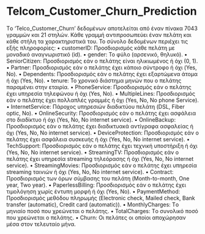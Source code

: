 # Telcom_Customer_Churn_Prediction
Tο ‘Telco_Customer_Churn’ δεδομένων αποτελείται από έναν πίνακα 7043 γραμμών και 21 στηλών. Κάθε γραμμή αντιπροσωπεύει έναν πελάτη και κάθε στήλη τα χαρακτηριστικά του. Το σύνολο δεδομένων περιέχει τις εξής πληροφορίες:
•	customerID: Προσδιορισμός κάθε πελάτη με μοναδικό αναγνωριστικό (id).
•	gender: Το φύλο (αρσενικό, θηλυκό).
•	SeniorCitizen: Προσδιορισμός εάν ο πελάτης είναι ηλικιωμένος ή όχι (0, 1).
•	Partner: Προσδιορισμός εάν ο πελάτης έχει κάποιο σύντροφο ή όχι (Yes, No).
•	Dependents: Προσδιορισμός εάν ο πελάτης έχει εξαρτώμενα άτομα ή όχι (Yes, No).
•	tenure: Το χρονικό διάστημα μηνών που ο πελάτης παραμένει στην εταιρία.
•	PhoneService: Προσδιορισμός εάν ο πελάτης έχει υπηρεσία τηλεφώνου ή όχι (Yes, No).
•	MultipleLines: Προσδιορισμός εάν ο πελάτης έχει πολλαπλές γραμμές ή όχι (Yes, No, Νο phone Service).
•	InternetService: Πάροχος υπηρεσιών διαδικτύου πελάτη (DSL, Fiber optic, No).
•	OnlineSecurity: Προσδιορισμός εάν ο πελάτης έχει ασφάλεια στο διαδίκτυο ή όχι (Yes, No, No internet service).
•	OnlineBackup: Προσδιορισμός εάν ο πελάτης έχει διαδικτυακά αντίγραφα ασφαλείας ή όχι (Yes, No, No internet service).
•	DeviceProtection: Προσδιορισμός εάν ο πελάτης έχει ασφάλεια συσκευής ή όχι (Yes, No, No internet service).
•	TechSupport: Προσδιορισμός εάν ο πελάτης έχει τεχνική υποστήριξη ή όχι (Yes, No, No internet service).
•	StreamingTV: Προσδιορισμός εάν ο πελάτης έχει υπηρεσία streaming τηλεόρασης ή όχι (Yes, No, No internet service).
•	StreamingMovies: Προσδιορισμός εάν ο πελάτης έχει υπηρεσία streaming ταινιών ή όχι (Yes, No, No internet service).
•	Contract: Προσδιορισμός των όρων σύμβασης του πελάτη (Month-to-month, One year, Two year).
•	PaperlessBilling: Προσδιορισμός εάν ο πελάτης έχει τιμολόγηση χωρίς έντυπη μορφή ή όχι (Yes, No).
•	PaymentMethod: Προσδιορισμός μεθόδου πληρωμής (Electronic check, Mailed check, Bank transfer (automatic), Credit card (automatic)).
•	MonthlyCharges: Tο μηνιαίο ποσό που χρεώνεται ο πελάτης.
•	TotalCharges: Tο συνολικό ποσό που χρεώνεται ο πελάτης.
•	Churn: Οι πελάτες οι οποίοι αποχώρησαν μέσα στον τελευταίο μήνα.

